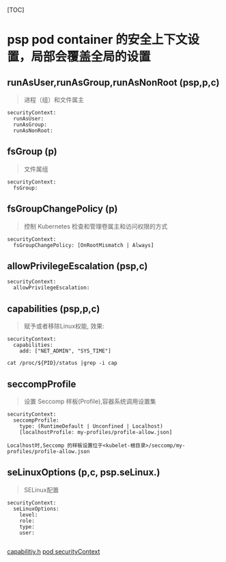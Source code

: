[TOC]
# psp pod container 的安全上下文设置，局部会覆盖全局的设置
## runAsUser,runAsGroup,runAsNonRoot (psp,p,c)
> 进程（组）和文件属主
```
securityContext:
  runAsUser:
  runAsGroup:
  runAsNonRoot:
```

## fsGroup (p)
> 文件属组
```
securityContext:
  fsGroup:
```

## fsGroupChangePolicy (p)
> 控制 Kubernetes 检查和管理卷属主和访问权限的方式
```
securityContext:
  fsGroupChangePolicy: [OnRootMismatch | Always]
```

## allowPrivilegeEscalation (psp,c)
```
securityContext:
  allowPrivilegeEscalation:
```
## capabilities (psp,p,c)
> 赋予或者移除Linux权能,
效果:
```
securityContext:
  capabilities:
    add: ["NET_ADMIN", "SYS_TIME"]

cat /proc/${PID}/status |grep -i cap
```

## seccompProfile
> 设置 Seccomp 样板(Profile),容器系统调用设置集
```
securityContext:
  seccompProfile:
    type: (RuntimeDefault | Unconfined | Localhost)
    [localhostProfile: my-profiles/profile-allow.json]

Localhost时,Seccomp 的样板设置位于<kubelet-根目录>/seccomp/my-profiles/profile-allow.json
```

## seLinuxOptions (p,c, psp.seLinux.)
> SELinux配置
```
securityContext:
  seLinuxOptions:
    level:
    role:
    type:
    user:
    
```
[capabilitiy.h](https://github.com/torvalds/linux/blob/master/include/uapi/linux/capability.h)
[pod securityContext](https://kubernetes.io/zh/docs/tasks/configure-pod-container/security-context/)
